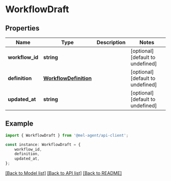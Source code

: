 # WorkflowDraft


## Properties

Name | Type | Description | Notes
------------ | ------------- | ------------- | -------------
**workflow_id** | **string** |  | [optional] [default to undefined]
**definition** | [**WorkflowDefinition**](WorkflowDefinition.md) |  | [optional] [default to undefined]
**updated_at** | **string** |  | [optional] [default to undefined]

## Example

```typescript
import { WorkflowDraft } from '@mel-agent/api-client';

const instance: WorkflowDraft = {
    workflow_id,
    definition,
    updated_at,
};
```

[[Back to Model list]](../README.md#documentation-for-models) [[Back to API list]](../README.md#documentation-for-api-endpoints) [[Back to README]](../README.md)
